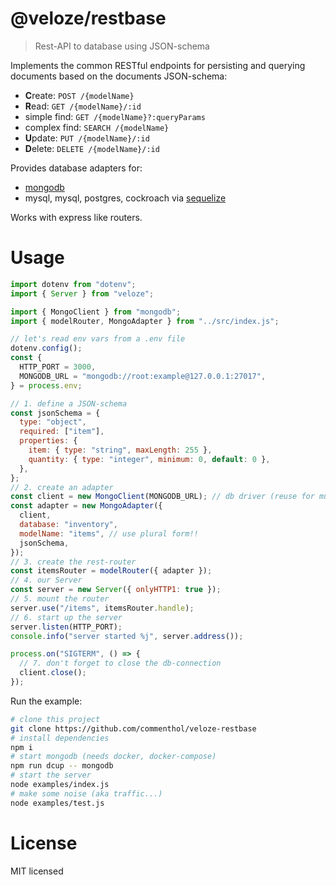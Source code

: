 # @veloze/restbase

> Rest-API to database using JSON-schema

Implements the common RESTful endpoints for persisting and querying documents 
based on the documents JSON-schema:

- **C**reate: `POST /{modelName}`
- **R**ead: `GET /{modelName}/:id`
- simple find: `GET /{modelName}?:queryParams`
- complex find: `SEARCH /{modelName}`
- **U**pdate: `PUT /{modelName}/:id`
- **D**elete: `DELETE /{modelName}/:id`

Provides database adapters for:

- [mongodb](https://www.mongodb.com/docs/drivers/node/current/)
- mysql, mysql, postgres, cockroach via [sequelize](https://sequelize.org/)

Works with express like routers.

# Usage

```js
import dotenv from "dotenv";
import { Server } from "veloze";

import { MongoClient } from "mongodb";
import { modelRouter, MongoAdapter } from "../src/index.js";

// let's read env vars from a .env file
dotenv.config();
const {
  HTTP_PORT = 3000,
  MONGODB_URL = "mongodb://root:example@127.0.0.1:27017",
} = process.env;

// 1. define a JSON-schema
const jsonSchema = {
  type: "object",
  required: ["item"],
  properties: {
    item: { type: "string", maxLength: 255 },
    quantity: { type: "integer", minimum: 0, default: 0 },
  },
};
// 2. create an adapter
const client = new MongoClient(MONGODB_URL); // db driver (reuse for multiple data object)
const adapter = new MongoAdapter({
  client,
  database: "inventory",
  modelName: "items", // use plural form!!
  jsonSchema,
});
// 3. create the rest-router
const itemsRouter = modelRouter({ adapter });
// 4. our Server
const server = new Server({ onlyHTTP1: true });
// 5. mount the router
server.use("/items", itemsRouter.handle);
// 6. start up the server
server.listen(HTTP_PORT);
console.info("server started %j", server.address());

process.on("SIGTERM", () => {
  // 7. don't forget to close the db-connection
  client.close();
});
```

Run the example:

```sh
# clone this project
git clone https://github.com/commenthol/veloze-restbase
# install dependencies
npm i
# start mongodb (needs docker, docker-compose)
npm run dcup -- mongodb
# start the server
node examples/index.js
# make some noise (aka traffic...)
node examples/test.js
```

# License

MIT licensed
